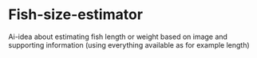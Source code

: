 # Fish-size-estimator
Ai-idea about estimating fish length or weight based on image and supporting information (using everything available as for example length)
